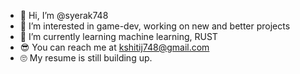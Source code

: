 - 👋 Hi, I’m @syerak748 
- 👀 I’m interested in game-dev, working on new and better projects
- 🌱 I’m currently learning machine learning, RUST
- 😎 You can reach me at kshitij748@gmail.com
- 🙄 My resume is still building up. 

<!---
syerak748/syerak748 is a ✨ special ✨ repository because its `README.md` (this file) appears on your GitHub profile.
You can click the Preview link to take a look at your changes.
--->
